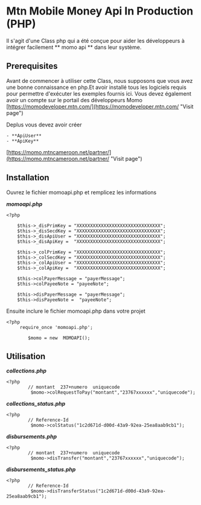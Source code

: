 # Mtn Mobile Money Api In Production (PHP)

Il s'agit d'une Class php qui a été conçue pour aider les développeurs à intégrer facilement ** momo api ** dans leur système.

## Prerequisites ##

Avant de commencer à utiliser cette Class, nous supposons que vous avez une bonne connaissance en php.Et avoir installé tous les logiciels requis pour permettre d'exécuter les exemples fournis ici.
Vous devez également avoir un compte sur le portail des développeurs Momo [https://momodeveloper.mtn.com/](https://momodeveloper.mtn.com/ "Visit page")

Deplus vous devez avoir  créer

    - **ApiUser** 
    - **ApiKey** 
[https://momo.mtncameroon.net/partner/](https://momo.mtncameroon.net/partner/ "Visit page")

## Installation ##

Ouvrez le fichier momoapi.php et remplicez les informations

***momoapi.php***

    <?php
        
        $this->_disPrimKey = "XXXXXXXXXXXXXXXXXXXXXXXXXXXXXXX";
        $this->_disSecdKey = "XXXXXXXXXXXXXXXXXXXXXXXXXXXXXXX";
        $this->_disApiUser = "XXXXXXXXXXXXXXXXXXXXXXXXXXXXXXX";
        $this->_disApiKey =  "XXXXXXXXXXXXXXXXXXXXXXXXXXXXXXX";

        $this->_colPrimKey = "XXXXXXXXXXXXXXXXXXXXXXXXXXXXXXX";
        $this->_colSecdKey = "XXXXXXXXXXXXXXXXXXXXXXXXXXXXXXX";
        $this->_colApiUser = "XXXXXXXXXXXXXXXXXXXXXXXXXXXXXXX";
        $this->_colApiKey =  "XXXXXXXXXXXXXXXXXXXXXXXXXXXXXXX";
    
        $this->colPayerMessage = "payerMessage";
        $this->colPayeeNote = "payeeNote";

        $this->disPayerMessage = "payerMessage";
        $this->disPayeeNote =  "payeeNote";

Ensuite inclure le fichier momoapi.php dans votre projet

    <?php 
         require_once 'momoapi.php';

            $momo = new  MOMOAPI();

## Utilisation ##

***collections.php***

    <?php 
            // montant  237+numero	uniquecode
             $momo->colRequestToPay("montant","23767xxxxxx","uniquecode");

***collections_status.php***

    <?php 
            // Reference-Id
             $momo->colStatus("1c2d671d-d00d-43a9-92ea-25ea8aab9cb1");

***disbursements.php***

    <?php 
            // montant  237+numero	uniquecode
             $momo->disTransfer("montant","23767xxxxxx","uniquecode");

***disbursements_status.php***

    <?php 
            // Reference-Id
             $momo->disTransferStatus("1c2d671d-d00d-43a9-92ea-25ea8aab9cb1");